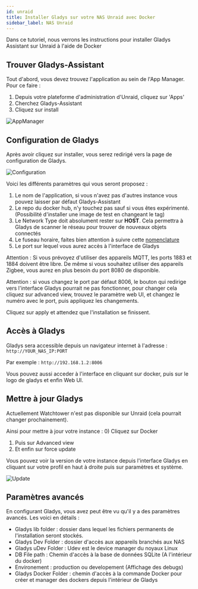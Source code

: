 ```yaml
---
id: unraid
title: Installer Gladys sur votre NAS Unraid avec Docker
sidebar_label: NAS Unraid
---
```


Dans ce tutoriel, nous verrons les instructions pour installer Gladys Assistant sur Unraid à l'aide de Docker

## Trouver Gladys-Assistant

Tout d'abord, vous devez trouvez l'application au sein de l'App Manager.
Pour ce faire :
1) Depuis votre plateforme d'administration d'Unraid, cliquez sur 'Apps'
2) Cherchez Gladys-Assistant
3) Cliquez sur install 

![AppManager](../../static/img/docs/en/installation/unraid/apps_manager.jpg)

## Configuration de Gladys

Après avoir cliquez sur installer, vous serez redirigé vers la page de configuration de Gladys.

![Configuration](../../static/img/docs/en/installation/unraid/docker_config.jpg)

Voici les différents paramètres qui vous seront proposez : 

1) Le nom de l'application, si vous n'avez pas d'autres instance vous pouvez laisser par défaut Gladys-Assistant
2) Le repo du docker hub, n'y touchez pas sauf si vous êtes expérimenté. (Possibilité d'installer une image de test en changeant le tag)
3) Le Network Type doit absolument rester sur **HOST**. Cela permettra à Gladys de scanner le réseau pour trouver de nouveaux objets connectés
4) Le fuseau horaire, faites bien attention à suivre cette [nomenclature](https://en.wikipedia.org/wiki/List_of_tz_database_time_zones)
5) Le port sur lequel vous aurez accès à l'interface de Gladys

Attention : Si vous prévoyez d'utiliser des appareils MQTT, les ports 1883 et 1884 doivent être libre. De même si vous souhaitez utiliser des appareils Zigbee, vous aurez en plus besoin du port 8080 de disponible.

Attention : si vous changez le port par défaut 8006, le bouton qui redirige vers l'interface Gladys pourrait ne pas fonctionner, pour changer cela cliquez sur advanced view, trouvez le paramètre web UI, et changez le numéro avec le port, puis appliquez les changements.

Cliquez sur apply et attendez que l'installation se finissent.

## Accès à Gladys

Gladys sera accessible depuis un navigateur internet à l'adresse : `http://YOUR_NAS_IP:PORT`

Par exemple : `http://192.168.1.2:8006`

Vous pouvez aussi acceder à l'interface en cliquant sur docker, puis sur le logo de gladys et enfin Web UI.

## Mettre à jour Gladys

Actuellement Watchtower n'est pas disponible sur Unraid (cela pourrait changer prochainement).

Ainsi pour mettre à jour votre instance : 
0) Cliquez sur Docker
1) Puis sur Advanced view
2) Et enfin sur force update

Vous pouvez voir la version de votre instance depuis l'interface Gladys en cliquant sur votre profil en haut à droite puis sur paramètres et système.

![Update](../../static/img/docs/en/installation/unraid/gladys_update.jpg)


## Paramètres avancés

En configurant Gladys, vous avez peut être vu qu'il y a des paramètres avancés.
Les voici en détails : 
- Gladys lib folder : dossier dans lequel les fichiers permanents de l'installation seront stockés.
- Gladys Dev Folder : dossier d'accès aux appareils branchés aux NAS
- Gladys uDev Folder : Udev est le device manager du noyaux Linux 
- DB File path : Chemin d'accès à la base de données SQLite (A l'intérieur du docker)
- Environement : production ou developement (Affichage des debugs)
- Gladys Docker Folder : chemin d'accès à la commande Docker pour créer et manager des dockers depuis l'intérieur de Gladys
